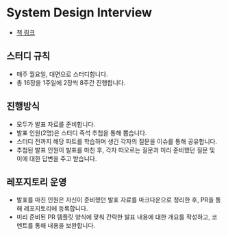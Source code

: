 # System Design Interview

- [책 링크](http://www.yes24.com/Product/Goods/102819435)

## 스터디 규칙
- 매주 월요일, 대면으로 스터디합니다.
- 총 16장을 1주일에 2장씩 8주간 진행합니다.


## 진행방식
- 모두가 발표 자료를 준비합니다.
- 발표 인원(2명)은 스터디 즉석 추첨을 통해 뽑습니다.
- 스터디 전까지 해당 파트를 학습하며 생긴 각자의 질문을 이슈를 통해 공유합니다.
- 추첨된 발표 인원이 발표를 마친 후, 각자 떠오르는 질문과 미리 준비했던 질문 및 이에 대한 답변을 주고 받습니다.


## 레포지토리 운영
- 발표를 마친 인원은 자신이 준비했던 발표 자료를 마크다운으로 정리한 후, PR을 통해 레포지토리에 등록합니다.
- 미리 준비된 PR 템플릿 양식에 맞춰 간략한 발표 내용에 대한 개요를 작성하고, 코멘트를 통해 내용을 보완합니다.
